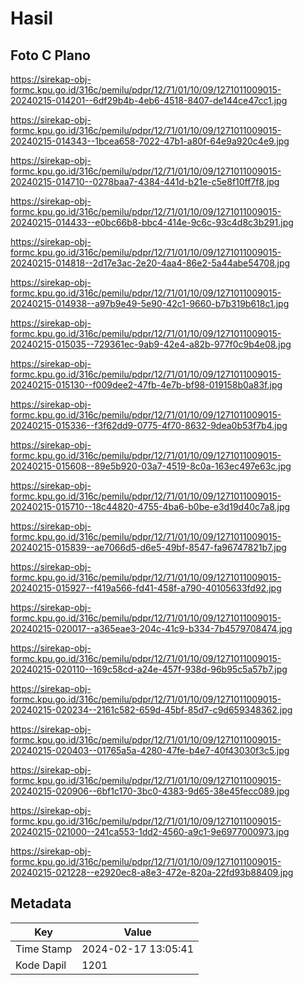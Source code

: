 # Hasil

## Foto C Plano

https://sirekap-obj-formc.kpu.go.id/316c/pemilu/pdpr/12/71/01/10/09/1271011009015-20240215-014201--6df29b4b-4eb6-4518-8407-de144ce47cc1.jpg

https://sirekap-obj-formc.kpu.go.id/316c/pemilu/pdpr/12/71/01/10/09/1271011009015-20240215-014343--1bcea658-7022-47b1-a80f-64e9a920c4e9.jpg

https://sirekap-obj-formc.kpu.go.id/316c/pemilu/pdpr/12/71/01/10/09/1271011009015-20240215-014710--0278baa7-4384-441d-b21e-c5e8f10ff7f8.jpg

https://sirekap-obj-formc.kpu.go.id/316c/pemilu/pdpr/12/71/01/10/09/1271011009015-20240215-014433--e0bc66b8-bbc4-414e-9c6c-93c4d8c3b291.jpg

https://sirekap-obj-formc.kpu.go.id/316c/pemilu/pdpr/12/71/01/10/09/1271011009015-20240215-014818--2d17e3ac-2e20-4aa4-86e2-5a44abe54708.jpg

https://sirekap-obj-formc.kpu.go.id/316c/pemilu/pdpr/12/71/01/10/09/1271011009015-20240215-014938--a97b9e49-5e90-42c1-9660-b7b319b618c1.jpg

https://sirekap-obj-formc.kpu.go.id/316c/pemilu/pdpr/12/71/01/10/09/1271011009015-20240215-015035--729361ec-9ab9-42e4-a82b-977f0c9b4e08.jpg

https://sirekap-obj-formc.kpu.go.id/316c/pemilu/pdpr/12/71/01/10/09/1271011009015-20240215-015130--f009dee2-47fb-4e7b-bf98-019158b0a83f.jpg

https://sirekap-obj-formc.kpu.go.id/316c/pemilu/pdpr/12/71/01/10/09/1271011009015-20240215-015336--f3f62dd9-0775-4f70-8632-9dea0b53f7b4.jpg

https://sirekap-obj-formc.kpu.go.id/316c/pemilu/pdpr/12/71/01/10/09/1271011009015-20240215-015608--89e5b920-03a7-4519-8c0a-163ec497e63c.jpg

https://sirekap-obj-formc.kpu.go.id/316c/pemilu/pdpr/12/71/01/10/09/1271011009015-20240215-015710--18c44820-4755-4ba6-b0be-e3d19d40c7a8.jpg

https://sirekap-obj-formc.kpu.go.id/316c/pemilu/pdpr/12/71/01/10/09/1271011009015-20240215-015839--ae7066d5-d6e5-49bf-8547-fa96747821b7.jpg

https://sirekap-obj-formc.kpu.go.id/316c/pemilu/pdpr/12/71/01/10/09/1271011009015-20240215-015927--f419a566-fd41-458f-a790-40105633fd92.jpg

https://sirekap-obj-formc.kpu.go.id/316c/pemilu/pdpr/12/71/01/10/09/1271011009015-20240215-020017--a365eae3-204c-41c9-b334-7b4579708474.jpg

https://sirekap-obj-formc.kpu.go.id/316c/pemilu/pdpr/12/71/01/10/09/1271011009015-20240215-020110--169c58cd-a24e-457f-938d-96b95c5a57b7.jpg

https://sirekap-obj-formc.kpu.go.id/316c/pemilu/pdpr/12/71/01/10/09/1271011009015-20240215-020234--2161c582-659d-45bf-85d7-c9d659348362.jpg

https://sirekap-obj-formc.kpu.go.id/316c/pemilu/pdpr/12/71/01/10/09/1271011009015-20240215-020403--01765a5a-4280-47fe-b4e7-40f43030f3c5.jpg

https://sirekap-obj-formc.kpu.go.id/316c/pemilu/pdpr/12/71/01/10/09/1271011009015-20240215-020906--6bf1c170-3bc0-4383-9d65-38e45fecc089.jpg

https://sirekap-obj-formc.kpu.go.id/316c/pemilu/pdpr/12/71/01/10/09/1271011009015-20240215-021000--241ca553-1dd2-4560-a9c1-9e6977000973.jpg

https://sirekap-obj-formc.kpu.go.id/316c/pemilu/pdpr/12/71/01/10/09/1271011009015-20240215-021228--e2920ec8-a8e3-472e-820a-22fd93b88409.jpg


## Metadata

| Key        | Value               |
| ---------- | ------------------- |
| Time Stamp | 2024-02-17 13:05:41 |
| Kode Dapil | 1201                |



